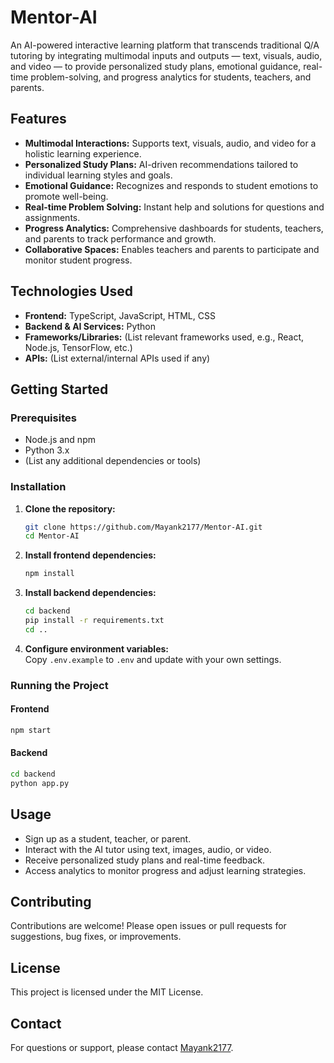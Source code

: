 # Mentor-AI


An AI-powered interactive learning platform that transcends traditional Q/A tutoring by integrating multimodal inputs and outputs — text, visuals, audio, and video — to provide personalized study plans, emotional guidance, real-time problem-solving, and progress analytics for students, teachers, and parents.

## Features

- **Multimodal Interactions:** Supports text, visuals, audio, and video for a holistic learning experience.
- **Personalized Study Plans:** AI-driven recommendations tailored to individual learning styles and goals.
- **Emotional Guidance:** Recognizes and responds to student emotions to promote well-being.
- **Real-time Problem Solving:** Instant help and solutions for questions and assignments.
- **Progress Analytics:** Comprehensive dashboards for students, teachers, and parents to track performance and growth.
- **Collaborative Spaces:** Enables teachers and parents to participate and monitor student progress.

## Technologies Used

- **Frontend:** TypeScript, JavaScript, HTML, CSS
- **Backend & AI Services:** Python
- **Frameworks/Libraries:** (List relevant frameworks used, e.g., React, Node.js, TensorFlow, etc.)
- **APIs:** (List external/internal APIs used if any)

## Getting Started

### Prerequisites

- Node.js and npm
- Python 3.x
- (List any additional dependencies or tools)

### Installation

1. **Clone the repository:**
   ```bash
   git clone https://github.com/Mayank2177/Mentor-AI.git
   cd Mentor-AI
   ```

2. **Install frontend dependencies:**
   ```bash
   npm install
   ```

3. **Install backend dependencies:**
   ```bash
   cd backend
   pip install -r requirements.txt
   cd ..
   ```

4. **Configure environment variables:**  
   Copy `.env.example` to `.env` and update with your own settings.

### Running the Project

#### Frontend
```bash
npm start
```

#### Backend
```bash
cd backend
python app.py
```

## Usage

- Sign up as a student, teacher, or parent.
- Interact with the AI tutor using text, images, audio, or video.
- Receive personalized study plans and real-time feedback.
- Access analytics to monitor progress and adjust learning strategies.

## Contributing

Contributions are welcome! Please open issues or pull requests for suggestions, bug fixes, or improvements.

## License

This project is licensed under the MIT License.

## Contact

For questions or support, please contact [Mayank2177](https://github.com/Mayank2177).
